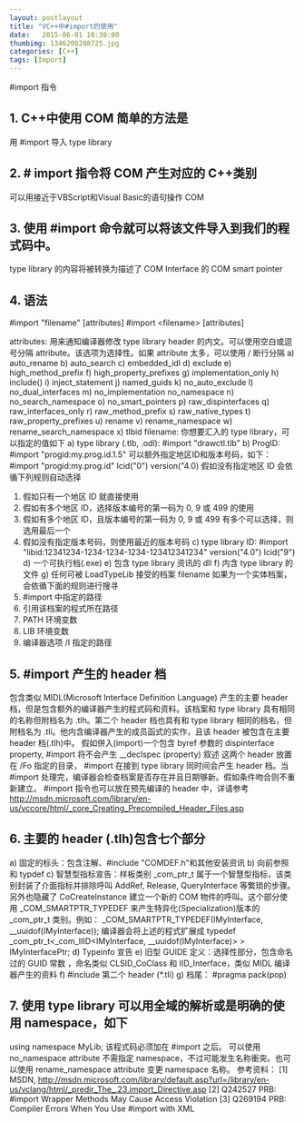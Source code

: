 ---layout: postlayouttitle: "VC++中#import的使用"date:   2015-06-01 10:38:00 thumbimg: 1346208288725.jpgcategories: [C++]tags: [Import]---#import 指令## 1. C++中使用 COM 简单的方法是用 #import 导入 type library## 2. # import 指令将 COM 产生对应的 C++类别可以用接近于VBScript和Visual Basic的语句操作 COM## 3. 使用 #import 命令就可以将该文件导入到我们的程式码中。type library 的内容将被转换为描述了 COM Interface 的 COM smart pointer## 4. 语法#import "filename" [attributes]#import &lt;filename&gt; [attributes] attributes:用来通知编译器修改 type library header 的内文。可以使用空白或逗号分隔 attribute。该选项为选择性。如果 attribute 太多，可以使用 / 断行分隔a) auto_renameb) auto_search c) embedded_idld) excludee) high_method_prefixf) high_property_prefixesg) implementation_onlyh) include() i) inject_statementj) named_guidsk) no_auto_excludel) no_dual_interfacesm) no_implementation no_namespace n) no_search_namespaceo) no_smart_pointersp) raw_dispinterfacesq) raw_interfaces_onlyr) raw_method_prefixs) raw_native_typest) raw_property_prefixesu) renamev) rename_namespacew) rename_search_namespacex) tlbid  filename:你想要汇入的 type library，可以指定的值如下a) type library (.tlb, .odl): #import "drawctl.tlb"b) ProgID: #import "progid:my.prog.id.1.5" 可以额外指定地区ID和版本号码，如下： #import "progid:my.prog.id" lcid("0") version("4.0) 假如没有指定地区 ID 会依循下列规则自动选择 1) 假如只有一个地区 ID 就直接使用  2) 假如有多个地区 ID，选择版本编号的第一码为 0, 9 或 499 的使用 3) 假如有多个地区 ID，且版本编号的第一码为 0, 9 或 499 有多个可以选择，则选用最后一个 4) 假如没有指定版本号码，则使用最近的版本号码c) type library ID: #import "libid:12341234-1234-1234-1234-123412341234" version("4.0") lcid("9")d) 一个可执行档(.exe)e) 包含 type library 资讯的 dllf) 内含 type library 的文件g) 任何可被 LoadTypeLib 接受的档案filename 如果为一个实体档案，会依循下面的规则进行搜寻1) #import 中指定的路径2) 引用该档案的程式所在路径3) PATH 环境变数4) LIB 环境变数5) 编译器选项 /I 指定的路径## 5. #import 产生的 header 档 包含类似 MIDL(Microsoft Interface Definition Language) 产生的主要 header 档，但是包含额外的编译器产生的程式码和资料。该档案和 type library 具有相同的名称但附档名为 .tlh。第二个 header 档也具有和 type library 相同的档名，但附档名为 .tli。他内含编译器产生的成员函式的实作，且该 header 被包含在主要 header 档(.tlh)中。 假如併入(import)一个包含 byref 参数的 dispinterface property, #import 将不会产生 __declspec (property) 叙述 这两个 header 放置在 /Fo 指定的目录， #import 在接到 type library 同时间会产生 header 档。当 #import 处理完，编译器会检查档案是否存在并且日期够新。假如条件吻合则不重新建立。 #import 指令也可以放在预先编译的 header 中，详请参考 <a href="http://msdn.microsoft.com/library/en-us/vccore/html/_core_Creating_Precompiled_Header_Files.asp"><span style="color: #000080;">http://msdn.microsoft.com/library/en-us/vccore/html/_core_Creating_Precompiled_Header_Files.asp</span></a> ## 6. 主要的 header (.tlh)包含七个部分  a) 固定的标头：包含注解、#include "COMDEF.h"和其他安装资讯 b) 向前参照和 typdef c) 智慧型指标宣告：样板类别 _com_ptr_t 属于一个智慧型指标，该类别封装了介面指标并排除呼叫 AddRef, Release, QueryInterface 等繁琐的步骤。另外也隐藏了 CoCreateInstance 建立一个新的 COM 物件的呼叫。这个部分使用 _COM_SMARTPTR_TYPEDEF 来产生特异化(Specialization)版本的 _com_ptr_t 类别。例如：_COM_SMARTPTR_TYPEDEF(IMyInterface, __uuidof(IMyInterface));编译器会将上述的程式扩展成typedef _com_ptr_t&lt;_com_IIID&lt;IMyInterface, __uuidof(IMyInterface)&gt; &gt; IMyInterfacePtr; d) Typeinfo 宣告 e) 旧型 GUIDE 定义：选择性部分，包含命名过的 GUID 常数 ，命名类似 CLSID_CoClass 和 IID_Interface，类似 MIDL 编译器产生的资料 f) #include 第二个 header (*.tli) g) 档尾： #pragma pack(pop) ## 7. 使用 type library 可以用全域的解析或是明确的使用 namespace，如下using namespace MyLib; 该程式码必须加在 #import 之后。 可以使用 no_namespace attribute 不需指定 namespace，不过可能发生名称衝突。也可以使用 rename_namespace attribute 变更 namespace 名称。参考资料：[1] MSDN, <a href="http://msdn.microsoft.com/library/default.asp?url=/library/en-us/vclang/html/_predir_The_.23.import_Directive.asp"><span style="color: #000080;">http://msdn.microsoft.com/library/default.asp?url=/library/en-us/vclang/html/_predir_The_.23.import_Directive.asp</span></a>[2] Q242527 PRB: #import Wrapper Methods May Cause Access Violation [3] Q269194 PRB: Compiler Errors When You Use #import with XML 